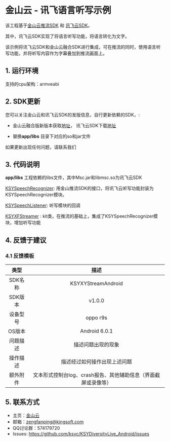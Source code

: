 # 金山云 - 讯飞语言听写示例



 该工程基于[金山云推流SDK](https://github.com/ksvc/KSYLive_Android) 和 [讯飞云SDK](http://www.xfyun.cn/)。

其中，讯飞云SDK实现了将语言听写功能，将语言转化为文字。

该示例将讯飞云SDK和金山云融合SDK进行集成，可在推流的同时，使用语言听写功能，并将听写内容作为字幕叠加到推流画面上。



## 1. 运行环境

支持的cpu架构：armveabi

## 2. SDK更新

 您可以关注金山云和讯飞云SDK的发版信息，自行更新依赖的SDK，:

- 金山云融合版新版本获取[地址](https://github.com/ksvc/KSYLive_Android/releases)， 讯飞云SDK下载[地址](http://www.xfyun.cn/sdk/dispatcher)


- 替换**app/libs** 目录下对应的so和jar文件

 如果更新出现任何问题，请联系我们

## 3. 代码说明

**app/libs** 工程依赖的libs文件，其中Msc.jar和libmsc.so为讯飞云SDK

[KSYSpeechRecognizer](app/src/main/java/com/ksyun/media/xfyun/demo/kit/KSYSpeechRecognizer.java): 用金山推流SDK的接口，将讯飞云听写功能封装为KSYSpeechRecognizer模块。

[KSYSpeechListener](app/src/main/java/com/ksyun/media/xfyun/demo/kit/KSYSpeechListener.java): 听写模块的回调

[KSYXFStreamer](app/src/main/java/com/ksyun/media/xfyun/demo/kit/KSYXFStreamer.java) : kit类，在推流的基础上，集成了KSYSpeechRecognizer模块，增加听写功能

## 4. 反馈于建议

### 4.1 反馈模板

|  类型   |                 描述                  |
| :---: | :---------------------------------: |
| SDK名称 |         KSYXYStreamAndroid          |
| SDK版本 |               v1.0.0                |
| 设备型号  |              oppo r9s               |
| OS版本  |            Android 6.0.1            |
| 问题描述  |              描述问题出现的现象              |
| 操作描述  |           描述经过如何操作出现上述问题            |
| 额外附件  | 文本形式控制台log、crash报告、其他辅助信息（界面截屏或录像等） |

## 5. 联系方式

- 主页：[金山云](http://v.ksyun.com)
- 邮箱：<zengfanping@kingsoft.com>
- QQ讨论群：574179720
- Issues: <https://github.com/ksvc/KSYDiversityLive_Android/issues>

[KSYLive_Android]:https://github.com/ksvc/KSYLive_Android